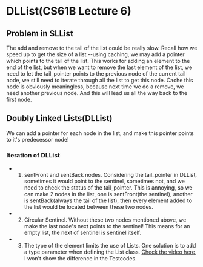 # DLList(CS61B Lecture 6)

## Problem in SLList

The add and remove to the tail of the list could be really slow. Recall how we speed up to get the size of a list --using caching, we may add a pointer which points to the tail of the list. This works for adding an element to the end of the list, but when we want to remove the last element of the list, we need to let the tail_pointer points to the previous node of the current tail node, we still need to iterate through all the list to get this node. Cache this node is obviously meaningless, because next time we do a remove, we need another previous node. And this will lead us all the way back to the first node.

## Doubly Linked Lists(DLList)

We can add a pointer for each node in the list, and make this pointer points to it's predecessor node!

### Iteration of DLList

* 1. sentFront and sentBack nodes. Considering the tail_pointer in DLList, sometimes it would point to the sentinel, sometimes not, and we need to check the status of the tail_pointer. This is annoying, so we can make 2 nodes in the list, one is sentFront(the sentinel), another is sentBack(always the tail of the list), then every element added to the list would be located between these two nodes.
* 2. Circular Sentinel. Without these two nodes mentioned above, we make the last node's next points to the sentinel! This means for an empty list, the next of sentinel is sentinel itself.
* 3. The type of the element limits the use of Lists. One solution is to add a type parameter when defining the List class. [Check the video here](https://www.youtube.com/watch?v=Xt4dKEUokz4&list=PL8FaHk7qbOD5Gy1o06RRilCqv0So31lJt&index=4), I won't show the difference in the Testcodes.
